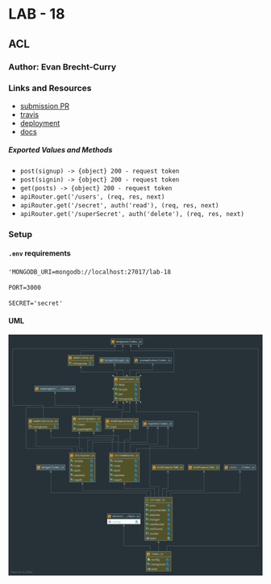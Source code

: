 # LAB - 18

 ## ACL

 ### Author: Evan Brecht-Curry

 ### Links and Resources
* [submission PR](https://github.com/evan-401-advanced-javascript/lab-18-acl/pull/1)
* [travis](https://www.travis-ci.com/evan-401-advanced-javascript/lab-18-acl)
* [deployment](https://lab-18-acl.herokuapp.com/) 
* [docs](http://localhost:3000/docs/)


 ##### Exported Values and Methods
* `post(signup) -> {object} 200 - request token`
* `post(signin) -> {object} 200 - request token`
* `get(posts) -> {object} 200 - request token`
* `apiRouter.get('/users', (req, res, next)`
* `apiRouter.get('/secret', auth('read'), (req, res, next)`
* `apiRouter.get('/superSecret', auth('delete'), (req, res, next)`

### Setup
#### `.env` requirements
`'MONGODB_URI=mongodb://localhost:27017/lab-18`

`PORT=3000`

`SECRET='secret'`

 #### UML
![UML](uml.png)